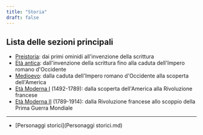 ```yaml
---
title: "Storia"
draft: false
---
```


## Lista delle sezioni principali

* [Preistoria](preistoria): dai primi ominidi all'invenzione della scrittura
* [Età antica](età-antica): dall'invenzione della scrittura fino alla caduta dell'Impero romano d'Occidente
* [Medioevo](medioevo): dalla caduta dell'Impero romano d'Occidente alla scoperta dell'America
* [Età Moderna I](età-moderna-I) (1492-1789): dalla scoperta dell'America alla Rivoluzione francese
* [Età Moderna II](età-moderna-II) (1789-1914): dalla Rivoluzione francese allo scoppio della Prima Guerra Mondiale

<!--* [Età contemporanea](Età-contemporanea): probabilmente rimando alla voce già presente sul Novecento-->

---

* [Personaggi storici](Personaggi storici.md)